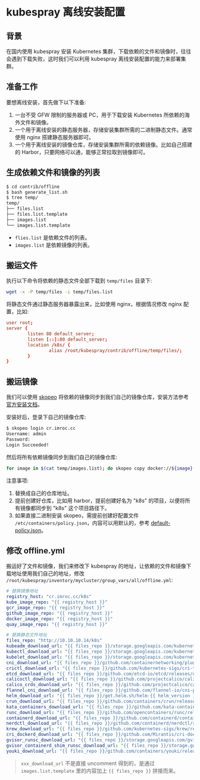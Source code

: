 # kubespray 离线安装配置

## 背景

在国内使用 kubespray 安装 Kubernetes 集群，下载依赖的文件和镜像时，往往会遇到下载失败，这时我们可以利用 kubespray 离线安装配置的能力来部署集群。

## 准备工作

要想离线安装，首先做下以下准备:
1. 一台不受 GFW 限制的服务器或 PC，用于下载安装 Kubernetes 所依赖的海外文件和镜像。
2. 一个用于离线安装的静态服务器，存储安装集群所需的二进制静态文件。通常使用 nginx 搭建静态服务器即可。
3. 一个用于离线安装的镜像仓库，存储安装集群所需的依赖镜像。比如自己搭建的 Harbor，只要网络可以通，能够正常拉取到镜像即可。

## 生成依赖文件和镜像的列表

```bash
$ cd contrib/offline
$ bash generate_list.sh
$ tree temp/
temp/
├── files.list
├── files.list.template
├── images.list
└── images.list.template
```

* `flies.list` 是依赖文件的列表。
* `images.list` 是依赖镜像的列表。

## 搬运文件

执行以下命令将依赖的静态文件全部下载到 `temp/files` 目录下:

```bash
wget -x -P temp/files -i temp/files.list
```

将静态文件通过静态服务器暴露出来，比如使用 nginx，根据情况修改 nginx 配置，比如:

```nginx.conf
user root;
server {
        listen 80 default_server;
        listen [::]:80 default_server;
        location /k8s/ {
                alias /root/kubespray/contrib/offline/temp/files/;
        }
}
```

## 搬运镜像

我们可以使用 [skopeo](https://github.com/containers/skopeo) 将依赖的镜像同步到我们自己的镜像仓库，安装方法参考 [官方安装文档](https://github.com/containers/skopeo/blob/main/install.md)。

安装好后，登录下自己的镜像仓库:

```bash
$ skopeo login cr.imroc.cc
Username: admin
Password:
Login Succeeded!
```

然后将所有依赖镜像同步到我们自己的镜像仓库:

```bash
for image in $(cat temp/images.list); do skopeo copy docker://${image} docker://cr.imroc.cc/k8s/${image#*/}; done
```

注意事项:
1. 替换成自己的仓库地址。
2. 提前创建好仓库，比如用 harbor，提前创建好名为 "k8s" 的项目，以便将所有镜像都同步到 "k8s" 这个项目路径下。
3. 如果直接二进制安装 skopeo，需提前创建好配置文件 `/etc/containers/policy.json`，内容可以用默认的，参考 [default-policy.json](https://github.com/containers/skopeo/blob/main/default-policy.json)。

## 修改 offline.yml

搬运好了文件和镜像，我们来修改下 kubespray 的地址，让依赖的文件和镜像下载地址使用我们自己的地址，修改 `/root/kubespray/inventory/mycluster/group_vars/all/offline.yml`:

```yaml
# 替换镜像地址
registry_host: "cr.imroc.cc/k8s"
kube_image_repo: "{{ registry_host }}"
gcr_image_repo: "{{ registry_host }}"
github_image_repo: "{{ registry_host }}"
docker_image_repo: "{{ registry_host }}"
quay_image_repo: "{{ registry_host }}"

# 替换静态文件地址
files_repo: "http://10.10.10.14/k8s"
kubeadm_download_url: "{{ files_repo }}/storage.googleapis.com/kubernetes-release/release/{{ kube_version }}/bin/linux/{{ image_arch }}/kubeadm"
kubectl_download_url: "{{ files_repo }}/storage.googleapis.com/kubernetes-release/release/{{ kube_version }}/bin/linux/{{ image_arch }}/kubectl"
kubelet_download_url: "{{ files_repo }}/storage.googleapis.com/kubernetes-release/release/{{ kube_version }}/bin/linux/{{ image_arch }}/kubelet"
cni_download_url: "{{ files_repo }}/github.com/containernetworking/plugins/releases/download/{{ cni_version }}/cni-plugins-linux-{{ image_arch }}-{{ cni_version }}.tgz"
crictl_download_url: "{{ files_repo }}/github.com/kubernetes-sigs/cri-tools/releases/download/{{ crictl_version }}/crictl-{{ crictl_version }}-{{ ansible_system | lower }}-{{ image_arch }}.tar.gz"
etcd_download_url: "{{ files_repo }}/github.com/etcd-io/etcd/releases/download/{{ etcd_version }}/etcd-{{ etcd_version }}-linux-{{ image_arch }}.tar.gz"
calicoctl_download_url: "{{ files_repo }}/github.com/projectcalico/calico/releases/download/{{ calico_ctl_version }}/calicoctl-linux-{{ image_arch }}"
calico_crds_download_url: "{{ files_repo }}/github.com/projectcalico/calico/archive/{{ calico_version }}.tar.gz"
flannel_cni_download_url: "{{ files_repo }}/github.com/flannel-io/cni-plugin/releases/download/{{ flannel_cni_version }}/flannel-{{ image_arch }}"
helm_download_url: "{{ files_repo }}/get.helm.sh/helm-{{ helm_version }}-linux-{{ image_arch }}.tar.gz"
crun_download_url: "{{ files_repo }}/github.com/containers/crun/releases/download/{{ crun_version }}/crun-{{ crun_version }}-linux-{{ image_arch }}"
kata_containers_download_url: "{{ files_repo }}/github.com/kata-containers/kata-containers/releases/download/{{ kata_containers_version }}/kata-static-{{ kata_containers_version }}-{{ ansible_architecture }}.tar.xz"
runc_download_url: "{{ files_repo }}/github.com/opencontainers/runc/releases/download/{{ runc_version }}/runc.{{ image_arch }}"
containerd_download_url: "{{ files_repo }}/github.com/containerd/containerd/releases/download/v{{ containerd_version }}/containerd-{{ containerd_version }}-linux-{{ image_arch }}.tar.gz"
nerdctl_download_url: "{{ files_repo }}/github.com/containerd/nerdctl/releases/download/v{{ nerdctl_version }}/nerdctl-{{ nerdctl_version }}-{{ ansible_system | lower }}-{{ image_arch }}.tar.gz"
krew_download_url: "{{ files_repo }}/github.com/kubernetes-sigs/krew/releases/download/{{ krew_version }}/krew-{{ host_os }}_{{ image_arch }}.tar.gz"
cri_dockerd_download_url: "{{ files_repo }}/github.com/Mirantis/cri-dockerd/releases/download/{{ cri_dockerd_version }}/cri-dockerd-{{ cri_dockerd_version }}-linux-{{ image_arch }}.tar.gz"
gvisor_runsc_download_url: "{{ files_repo }}/storage.googleapis.com/gvisor/releases/release/{{ gvisor_version }}/{{ ansible_architecture }}/runsc"
gvisor_containerd_shim_runsc_download_url: "{{ files_repo }}/storage.googleapis.com/gvisor/releases/release/{{ gvisor_version }}/{{ ansible_architecture }}/containerd-shim-runsc-v1"
youki_download_url: "{{ files_repo }}/github.com/containers/youki/releases/download/v{{ youki_version }}/youki_v{{ youki_version | regex_replace('\\.', '_') }}_linux.tar.gz"
```

> `xxx_download_url` 不是直接 uncomment 得到的，是通过 `images.list.template` 里的内容加上 `{{ files_repo }}` 拼接而来。
